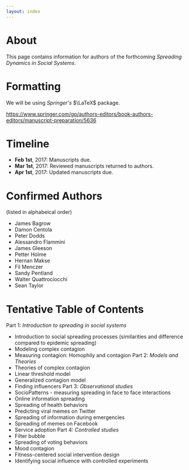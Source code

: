 ```yaml
---
layout: index
---
```


# About
This page contains information for authors of the forthcoming _Spreading Dynamics in Social Systems_.

# Formatting
We will be using _Springer's_ $\LaTeX$ package.

https://www.springer.com/gp/authors-editors/book-authors-editors/manuscript-preparation/5636

# Timeline

* **Feb 1st**, 2017: Manuscripts due.
* **Mar 1st**, 2017: Reviewed manuscripts returned to authors.
* **Apr 1st**, 2017: Updated manuscripts due. 


# Confirmed Authors
(listed in alphabeical order)

* James Bagrow
* Damon Centola
* Peter Dodds
* Alessandro Flammini
* James Gleeson
* Petter Holme
* Hernan Makse
* Fil Menczer
* Sandy Pentland
* Walter Quattrociocchi
* Sean Taylor

# Tentative Table of Contents

Part 1: _Introduction to spreading in social systems_
* Introduction to social spreading processes (similarities and difference compared to epidemic spreading)
* Modeling complex contagion 
* Measuring contagion: Homophily and contagion 
Part 2: _Models and Theories_
* Theories of complex contagion
* Linear threshold model
* Generalized contagion model
* Finding influencers
Part 3: _Observational studies_
* SocioPatterns - measuring spreading in face to face interactions
* Online information spreading
* Spreading of health behaviors
* Predicting viral memes on Twitter
* Spreading of information during emergencies
* Spreading of memes on Facebook
* Service adoption
Part 4: _Controlled studies_
* Filter bubble
* Spreading of voting behaviors
* Mood contagion
* Fitness-centered social intervention design
* Identifying social influence with controlled experiments
